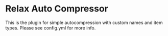 # Relax Auto Compressor

This is the plugin for simple autocompression with custom names and item types. Please see config.yml for more info.
